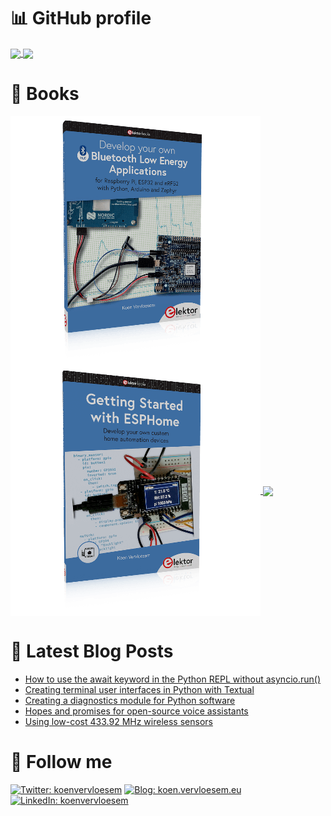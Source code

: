 # 📊 GitHub profile

<a href="https://github.com/anuraghazra/github-readme-stats">
  <img align="center" src="https://github-readme-stats.vercel.app/api?username=koenvervloesem&show_icons=true&include_all_commits=true" />
</a>

<a href="https://github.com/anuraghazra/github-readme-stats">
  <img align="center" src="https://github-readme-stats.vercel.app/api/top-langs/?username=koenvervloesem&layout=compact" />
</a>

# 📖 Books

<a href="https://koen.vervloesem.eu/books/develop-your-own-bluetooth-low-energy-applications/"/>
  <img align="center" src="https://raw.githubusercontent.com/koenvervloesem/koenvervloesem/master/develop-your-own-bluetooth-low-energy-applications.thumbnail.png" />
</a>

<a href="https://koen.vervloesem.eu/books/getting-started-with-esphome/">
  <img align="center" src="https://raw.githubusercontent.com/koenvervloesem/koenvervloesem/master/getting-started-with-esphome.thumbnail.png" />
</a>

<a href="https://koen.vervloesem.eu/books/control-your-home-with-raspberry-pi/">
  <img align="center" src="https://raw.githubusercontent.com/koenvervloesem/koenvervloesem/master/control-your-home-with-raspberry-pi.thumbnail.png" />
</a>

# 📓 Latest Blog Posts

<!-- BLOG-POST-LIST:START -->
- [How to use the await keyword in the Python REPL without asyncio.run&lpar;&rpar;](https://koen.vervloesem.eu/blog/how-to-use-the-await-keyword-in-the-python-repl-without-asynciorun/)
- [Creating terminal user interfaces in Python with Textual](https://koen.vervloesem.eu/blog/creating-terminal-user-interfaces-in-python-with-textual/)
- [Creating a diagnostics module for Python software](https://koen.vervloesem.eu/blog/creating-a-diagnostics-module-for-python-software/)
- [Hopes and promises for open-source voice assistants](https://koen.vervloesem.eu/blog/hopes-and-promises-for-open-source-voice-assistants/)
- [Using low-cost 433.92 MHz wireless sensors](https://koen.vervloesem.eu/blog/using-low-cost-43392-mhz-wireless-sensors/)
<!-- BLOG-POST-LIST:END -->

# 🏃 Follow me

[![Twitter: koenvervloesem](https://img.shields.io/twitter/follow/koenvervloesem?label=@koenvervloesem&style=social)](https://twitter.com/koenvervloesem)
[![Blog: koen.vervloesem.eu](https://img.shields.io/badge/-koen.vervloesem.eu-black?style=social&logo=rss&logoColor=orange)](https://koen.vervloesem.eu/rss.xml)
[![LinkedIn: koenvervloesem](https://img.shields.io/badge/-koenvervloesem-blue?style=flat-square&logo=linkedin&logoColor=white)](https://www.linkedin.com/in/koenvervloesem/)
